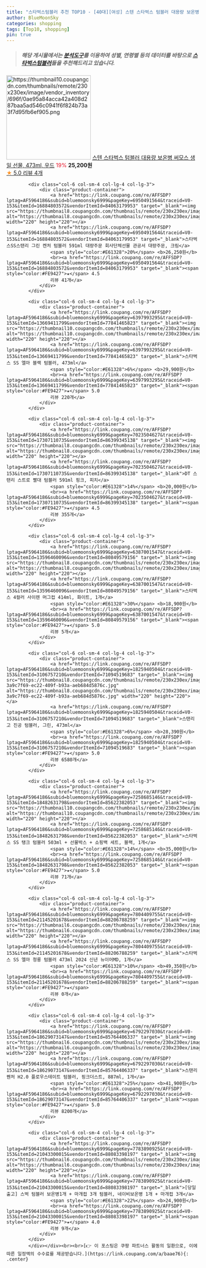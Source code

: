 ```yaml
---
title: "스타벅스텀블러 추천 TOP10 - [40대][여성] 스텐 스타벅스 텀블러 대용량 보온병 써모스 생일 선물, 473ml, 우드"
author: BlueMoonSky
categories: shopping
tags: [Top10, shopping]
pin: true
---
```


> ##### 해당 게시물에서는 [**분석도구**](https://itemscout.io/)를 이용하여 **성별**, **연령별** 등의 데이터를 바탕으로 [**스타벅스텀블러**](https://link.coupang.com/a/baae76)들을 추천해드리고 있습니다.
<div class="container"><div class="row">
            <div class="col-6 col-sm-4 col-lg-4 col-lg-3">
                <div class="product-container">
                    <a href="https://link.coupang.com/re/AFFSDP?lptag=AF5964186&subid=bluemoonsky6999&pageKey=7108056730&traceid=V0-153&itemId=17760930725&vendorItemId=84925238756" target="_blank"><img src="https://thumbnail10.coupangcdn.com/thumbnails/remote/230x230ex/image/vendor_inventory/696f/0ae95a84acca42a408d287baa5ad546c0941f6f824b73a3f7d95fb6ef905.png" alt="https://thumbnail10.coupangcdn.com/thumbnails/remote/230x230ex/image/vendor_inventory/696f/0ae95a84acca42a408d287baa5ad546c0941f6f824b73a3f7d95fb6ef905.png" width="220" height="220"></a>
                    <a href="https://link.coupang.com/re/AFFSDP?lptag=AF5964186&subid=bluemoonsky6999&pageKey=7108056730&traceid=V0-153&itemId=17760930725&vendorItemId=84925238756" target="_blank">스텐 스타벅스 텀블러 대용량 보온병 써모스 생일 선물, 473ml, 우드</a>
                    <span style="color:#E61328">19%</span> <b>25,200원</b>
                    <br><a href="https://link.coupang.com/re/AFFSDP?lptag=AF5964186&subid=bluemoonsky6999&pageKey=7108056730&traceid=V0-153&itemId=17760930725&vendorItemId=84925238756" target="_blank"><span style="color:#FE9427">★</span> 5.0
                    리뷰 4개</a>
                </div>
            </div>
            
            <div class="col-6 col-sm-4 col-lg-4 col-lg-3">
                <div class="product-container">
                    <a href="https://link.coupang.com/re/AFFSDP?lptag=AF5964186&subid=bluemoonsky6999&pageKey=6950491564&traceid=V0-153&itemId=16884803572&vendorItemId=84063179953" target="_blank"><img src="https://thumbnail8.coupangcdn.com/thumbnails/remote/230x230ex/image/vendor_inventory/69cb/3252688171d0d8ae00dced12f145ff58e6a09076b915019a8b735452e180.jpg" alt="https://thumbnail8.coupangcdn.com/thumbnails/remote/230x230ex/image/vendor_inventory/69cb/3252688171d0d8ae00dced12f145ff58e6a09076b915019a8b735452e180.jpg" width="220" height="220"></a>
                    <a href="https://link.coupang.com/re/AFFSDP?lptag=AF5964186&subid=bluemoonsky6999&pageKey=6950491564&traceid=V0-153&itemId=16884803572&vendorItemId=84063179953" target="_blank">스타벅스SS스탠리 그린 켄처 텀블러 591ml 대량주문 회사단체선물 관공서 대량주문, 크림</a>
                    <span style="color:#E61328">20%</span> <b>26,250원</b>
                    <br><a href="https://link.coupang.com/re/AFFSDP?lptag=AF5964186&subid=bluemoonsky6999&pageKey=6950491564&traceid=V0-153&itemId=16884803572&vendorItemId=84063179953" target="_blank"><span style="color:#FE9427">★</span> 4.5
                    리뷰 41개</a>
                </div>
            </div>
            
            <div class="col-6 col-sm-4 col-lg-4 col-lg-3">
                <div class="product-container">
                    <a href="https://link.coupang.com/re/AFFSDP?lptag=AF5964186&subid=bluemoonsky6999&pageKey=6397993295&traceid=V0-153&itemId=13669411799&vendorItemId=77841465823" target="_blank"><img src="https://thumbnail10.coupangcdn.com/thumbnails/remote/230x230ex/image/vendor_inventory/f4b1/ae296f2975b5f15dca4d8b1508a76ce149809abd77bc26b7f909f75091c3.jpg" alt="https://thumbnail10.coupangcdn.com/thumbnails/remote/230x230ex/image/vendor_inventory/f4b1/ae296f2975b5f15dca4d8b1508a76ce149809abd77bc26b7f909f75091c3.jpg" width="220" height="220"></a>
                    <a href="https://link.coupang.com/re/AFFSDP?lptag=AF5964186&subid=bluemoonsky6999&pageKey=6397993295&traceid=V0-153&itemId=13669411799&vendorItemId=77841465823" target="_blank">스타벅스 SS 엘마 블랙 텀블러, 473ml</a>
                    <span style="color:#E61328">6%</span> <b>29,900원</b>
                    <br><a href="https://link.coupang.com/re/AFFSDP?lptag=AF5964186&subid=bluemoonsky6999&pageKey=6397993295&traceid=V0-153&itemId=13669411799&vendorItemId=77841465823" target="_blank"><span style="color:#FE9427">★</span> 5.0
                    리뷰 220개</a>
                </div>
            </div>
            
            <div class="col-6 col-sm-4 col-lg-4 col-lg-3">
                <div class="product-container">
                    <a href="https://link.coupang.com/re/AFFSDP?lptag=AF5964186&subid=bluemoonsky6999&pageKey=7023504627&traceid=V0-153&itemId=17307110735&vendorItemId=86399345138" target="_blank"><img src="https://thumbnail8.coupangcdn.com/thumbnails/remote/230x230ex/image/vendor_inventory/c20f/10b38907c6c6dc9943918f8a0a80b7e6cc3d42fa0549142a87e3e06ae526.jpg" alt="https://thumbnail8.coupangcdn.com/thumbnails/remote/230x230ex/image/vendor_inventory/c20f/10b38907c6c6dc9943918f8a0a80b7e6cc3d42fa0549142a87e3e06ae526.jpg" width="220" height="220"></a>
                    <a href="https://link.coupang.com/re/AFFSDP?lptag=AF5964186&subid=bluemoonsky6999&pageKey=7023504627&traceid=V0-153&itemId=17307110735&vendorItemId=86399345138" target="_blank">DT 스탠리 스트로 빨대 텀블러 591ml 핑크, 피치</a>
                    <span style="color:#E61328">14%</span> <b>20,000원</b>
                    <br><a href="https://link.coupang.com/re/AFFSDP?lptag=AF5964186&subid=bluemoonsky6999&pageKey=7023504627&traceid=V0-153&itemId=17307110735&vendorItemId=86399345138" target="_blank"><span style="color:#FE9427">★</span> 4.5
                    리뷰 355개</a>
                </div>
            </div>
            
            <div class="col-6 col-sm-4 col-lg-4 col-lg-3">
                <div class="product-container">
                    <a href="https://link.coupang.com/re/AFFSDP?lptag=AF5964186&subid=bluemoonsky6999&pageKey=6387001547&traceid=V0-153&itemId=13596460096&vendorItemId=80849579156" target="_blank"><img src="https://thumbnail8.coupangcdn.com/thumbnails/remote/230x230ex/image/vendor_inventory/f615/261bad8e16d97f6538a7f171346ff397850913a8a550d8246bb48aba5d26.png" alt="https://thumbnail8.coupangcdn.com/thumbnails/remote/230x230ex/image/vendor_inventory/f615/261bad8e16d97f6538a7f171346ff397850913a8a550d8246bb48aba5d26.png" width="220" height="220"></a>
                    <a href="https://link.coupang.com/re/AFFSDP?lptag=AF5964186&subid=bluemoonsky6999&pageKey=6387001547&traceid=V0-153&itemId=13596460096&vendorItemId=80849579156" target="_blank">스타벅스 4컬러 사이렌 머그컵 414ml, 화이트, 1개</a>
                    <span style="color:#E61328">30%</span> <b>18,900원</b>
                    <br><a href="https://link.coupang.com/re/AFFSDP?lptag=AF5964186&subid=bluemoonsky6999&pageKey=6387001547&traceid=V0-153&itemId=13596460096&vendorItemId=80849579156" target="_blank"><span style="color:#FE9427">★</span> 5.0
                    리뷰 5개</a>
                </div>
            </div>
            
            <div class="col-6 col-sm-4 col-lg-4 col-lg-3">
                <div class="product-container">
                    <a href="https://link.coupang.com/re/AFFSDP?lptag=AF5964186&subid=bluemoonsky6999&pageKey=1825940504&traceid=V0-153&itemId=3106757210&vendorItemId=71094519683" target="_blank"><img src="https://thumbnail8.coupangcdn.com/thumbnails/remote/230x230ex/image/retail/images/644224408612774-3a9c7f69-ec22-409f-b93a-aeb684d5876c.jpg" alt="https://thumbnail8.coupangcdn.com/thumbnails/remote/230x230ex/image/retail/images/644224408612774-3a9c7f69-ec22-409f-b93a-aeb684d5876c.jpg" width="220" height="220"></a>
                    <a href="https://link.coupang.com/re/AFFSDP?lptag=AF5964186&subid=bluemoonsky6999&pageKey=1825940504&traceid=V0-153&itemId=3106757210&vendorItemId=71094519683" target="_blank">스탠리 고 진공 텀블러, 그린, 473ml</a>
                    <span style="color:#E61328">6%</span> <b>28,390원</b>
                    <br><a href="https://link.coupang.com/re/AFFSDP?lptag=AF5964186&subid=bluemoonsky6999&pageKey=1825940504&traceid=V0-153&itemId=3106757210&vendorItemId=71094519683" target="_blank"><span style="color:#FE9427">★</span> 5.0
                    리뷰 6580개</a>
                </div>
            </div>
            
            <div class="col-6 col-sm-4 col-lg-4 col-lg-3">
                <div class="product-container">
                    <a href="https://link.coupang.com/re/AFFSDP?lptag=AF5964186&subid=bluemoonsky6999&pageKey=7258685146&traceid=V0-153&itemId=18482631798&vendorItemId=85622382053" target="_blank"><img src="https://thumbnail10.coupangcdn.com/thumbnails/remote/230x230ex/image/vendor_inventory/a746/106d89166e402e1ba0879561344d49d27200fb4f6310c07f0b6b39ba688a.jpg" alt="https://thumbnail10.coupangcdn.com/thumbnails/remote/230x230ex/image/vendor_inventory/a746/106d89166e402e1ba0879561344d49d27200fb4f6310c07f0b6b39ba688a.jpg" width="220" height="220"></a>
                    <a href="https://link.coupang.com/re/AFFSDP?lptag=AF5964186&subid=bluemoonsky6999&pageKey=7258685146&traceid=V0-153&itemId=18482631798&vendorItemId=85622382053" target="_blank">스타벅스 SS 탱크 텀블러 503ml + 선물박스 + 쇼핑백 세트, 블랙, 1개</a>
                    <span style="color:#E61328">14%</span> <b>35,000원</b>
                    <br><a href="https://link.coupang.com/re/AFFSDP?lptag=AF5964186&subid=bluemoonsky6999&pageKey=7258685146&traceid=V0-153&itemId=18482631798&vendorItemId=85622382053" target="_blank"><span style="color:#FE9427">★</span> 5.0
                    리뷰 71개</a>
                </div>
            </div>
            
            <div class="col-6 col-sm-4 col-lg-4 col-lg-3">
                <div class="product-container">
                    <a href="https://link.coupang.com/re/AFFSDP?lptag=AF5964186&subid=bluemoonsky6999&pageKey=7804409755&traceid=V0-153&itemId=21145201678&vendorItemId=88206788259" target="_blank"><img src="https://thumbnail6.coupangcdn.com/thumbnails/remote/230x230ex/image/vendor_inventory/6cec/d51390dceceee9a57f703190631de1475114b7f4121de9709ebe2a53e3a2.jpg" alt="https://thumbnail6.coupangcdn.com/thumbnails/remote/230x230ex/image/vendor_inventory/6cec/d51390dceceee9a57f703190631de1475114b7f4121de9709ebe2a53e3a2.jpg" width="220" height="220"></a>
                    <a href="https://link.coupang.com/re/AFFSDP?lptag=AF5964186&subid=bluemoonsky6999&pageKey=7804409755&traceid=V0-153&itemId=21145201678&vendorItemId=88206788259" target="_blank">스타벅스 SS 엘마 청룡 텀블러 473ml 2024 신년 뉴이어MD, 1개</a>
                    <span style="color:#E61328">10%</span> <b>49,350원</b>
                    <br><a href="https://link.coupang.com/re/AFFSDP?lptag=AF5964186&subid=bluemoonsky6999&pageKey=7804409755&traceid=V0-153&itemId=21145201678&vendorItemId=88206788259" target="_blank"><span style="color:#FE9427">★</span> 
                    리뷰 0개</a>
                </div>
            </div>
            
            <div class="col-6 col-sm-4 col-lg-4 col-lg-3">
                <div class="product-container">
                    <a href="https://link.coupang.com/re/AFFSDP?lptag=AF5964186&subid=bluemoonsky6999&pageKey=6792297030&traceid=V0-153&itemId=18629073147&vendorItemId=85764406337" target="_blank"><img src="https://thumbnail6.coupangcdn.com/thumbnails/remote/230x230ex/image/vendor_inventory/0f33/7d24a0f2674c8341e15142d65a275d88050aa010340248ecfa5eb0560500.png" alt="https://thumbnail6.coupangcdn.com/thumbnails/remote/230x230ex/image/vendor_inventory/0f33/7d24a0f2674c8341e15142d65a275d88050aa010340248ecfa5eb0560500.png" width="220" height="220"></a>
                    <a href="https://link.coupang.com/re/AFFSDP?lptag=AF5964186&subid=bluemoonsky6999&pageKey=6792297030&traceid=V0-153&itemId=18629073147&vendorItemId=85764406337" target="_blank">스탠리 퀜처 H2.0 플로우스테이트 텀블러, 핑크더스트, 887ml, 1개</a>
                    <span style="color:#E61328">25%</span> <b>41,900원</b>
                    <br><a href="https://link.coupang.com/re/AFFSDP?lptag=AF5964186&subid=bluemoonsky6999&pageKey=6792297030&traceid=V0-153&itemId=18629073147&vendorItemId=85764406337" target="_blank"><span style="color:#FE9427">★</span> 5.0
                    리뷰 8200개</a>
                </div>
            </div>
            
            <div class="col-6 col-sm-4 col-lg-4 col-lg-3">
                <div class="product-container">
                    <a href="https://link.coupang.com/re/AFFSDP?lptag=AF5964186&subid=bluemoonsky6999&pageKey=7783890925&traceid=V0-153&itemId=21043300015&vendorItemId=88083398197" target="_blank"><img src="https://thumbnail6.coupangcdn.com/thumbnails/remote/230x230ex/image/vendor_inventory/1f52/58cf13c7cf8b587c07cfe3005bad2a5b1d3b9d14417dc890ccc895e53027.png" alt="https://thumbnail6.coupangcdn.com/thumbnails/remote/230x230ex/image/vendor_inventory/1f52/58cf13c7cf8b587c07cfe3005bad2a5b1d3b9d14417dc890ccc895e53027.png" width="220" height="220"></a>
                    <a href="https://link.coupang.com/re/AFFSDP?lptag=AF5964186&subid=bluemoonsky6999&pageKey=7783890925&traceid=V0-153&itemId=21043300015&vendorItemId=88083398197" target="_blank">[당일출고] 스벅 텀블러 보온병1개 + 마개컵 3개 텀블러, 네이비보온병 1개 + 마개컵 3개</a>
                    <span style="color:#E61328">22%</span> <b>24,900원</b>
                    <br><a href="https://link.coupang.com/re/AFFSDP?lptag=AF5964186&subid=bluemoonsky6999&pageKey=7783890925&traceid=V0-153&itemId=21043300015&vendorItemId=88083398197" target="_blank"><span style="color:#FE9427">★</span> 4.0
                    리뷰 9개</a>
                </div>
            </div>
            </div></div><br><br>[👉 이 포스팅은 쿠팡 파트너스 활동의 일환으로, 이에 따른 일정액의 수수료를 제공받습니다.](https://link.coupang.com/a/baae76){: .center}